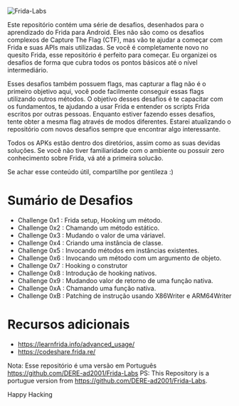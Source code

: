 
![Frida-Labs](https://github.com/DERE-ad2001/Frida-labs/assets/67110398/e5794a19-1ee7-4820-81c7-fd362f78c842)

Este repositório contém uma série de desafios, desenhados para o aprendizado do Frida para Android. Eles não são como os desafios complexos de Capture The Flag (CTF), mas vão te ajudar a começar com Frida e suas APIs mais utilizadas. Se você é completamente novo no quesito Frida, esse repositório é perfeito para começar. Eu organizei os desafios de forma que cubra todos os pontos básicos até o nível intermediário.

Esses desafios também possuem flags, mas capturar a flag não é o primeiro objetivo aqui, você pode facilmente conseguir essas flags utilizando outros métodos. O objetivo desses desafios é te capacitar com os fundamentos, te ajudando a usar Frida e entender os scripts Frida escritos por outras pessoas. Enquanto estiver fazendo esses desafios, tente obter a mesma flag através de modos diferentes. Estarei atualizando o repositório com novos desafios sempre que encontrar algo interessante.

Todos os APKs estão dentro dos diretórios, assim como as suas devidas soluções. Se você não tiver familiaridade com o ambiente ou possuir zero conhecimento sobre Frida, vá até a primeira solucão.

Se achar esse conteúdo útil, compartilhe por gentileza :)

# Sumário de Desafios
- Challenge 0x1 : Frida setup, Hooking um método.
- Challenge 0x2 : Chamando um método estático.
- Challenge 0x3 : Mudando o valor de uma váriavel.
- Challenge 0x4 : Criando uma instância de classe.
- Challenge 0x5 : Invocando métodos em instâncias existentes.
- Challenge 0x6 : Invocando um método com um argumento de objeto.
- Challenge 0x7 : Hooking o construtor
- Challenge 0x8 : Introdução de hooking nativos.
- Challenge 0x9 : Mudandoo valor de retorno de uma função nativa.
- Challenge 0xA : Chamando uma função nativa.
- Challenge 0xB : Patching de instrução usando X86Writer e ARM64Writer

# Recursos adicionais

- https://learnfrida.info/advanced_usage/
- https://codeshare.frida.re/

Nota: Esse repositório é uma versão em Português https://github.com/DERE-ad2001/Frida-Labs
PS: This Repository is a portugue version from https://github.com/DERE-ad2001/Frida-Labs.

Happy Hacking

